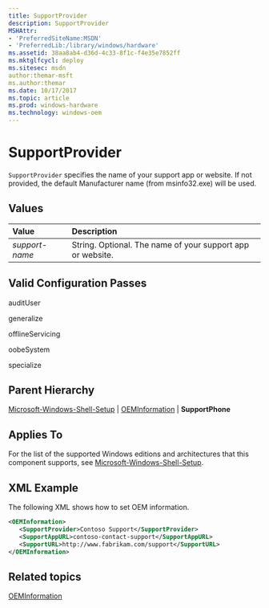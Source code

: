 ```yaml
---
title: SupportProvider
description: SupportProvider
MSHAttr:
- 'PreferredSiteName:MSDN'
- 'PreferredLib:/library/windows/hardware'
ms.assetid: 38aa8ab4-d36d-4c33-8f1c-f4e35e7852ff
ms.mktglfcycl: deploy
ms.sitesec: msdn
author:themar-msft
ms.author:themar
ms.date: 10/17/2017
ms.topic: article
ms.prod: windows-hardware
ms.technology: windows-oem
---
```

# SupportProvider

`SupportProvider` specifies the name of your support app or website. If not provided, the default Manufacturer name (from msinfo32.exe) will be used.

## Values

| Value                   | Description                                                                           |
|:------------------------|:--------------------------------------------------------------------------------------|
| *support-name*          | String. Optional. The name of your support app or website.                            |

## Valid Configuration Passes

auditUser

generalize

offlineServicing

oobeSystem

specialize

## Parent Hierarchy

[Microsoft-Windows-Shell-Setup](microsoft-windows-shell-setup.md) | [OEMInformation](microsoft-windows-shell-setup-oeminformation.md) | **SupportPhone**

## Applies To

For the list of the supported Windows editions and architectures that this component supports, see [Microsoft-Windows-Shell-Setup](microsoft-windows-shell-setup.md).

## XML Example

The following XML shows how to set OEM information.

```xml
<OEMInformation>
   <SupportProvider>Contoso Support</SupportProvider>
   <SupportAppURL>contoso-contact-support</SupportAppURL>
   <SupportURL>http://www.fabrikam.com/support</SupportURL>
</OEMInformation>
```

## Related topics

[OEMInformation](microsoft-windows-shell-setup-oeminformation.md)

